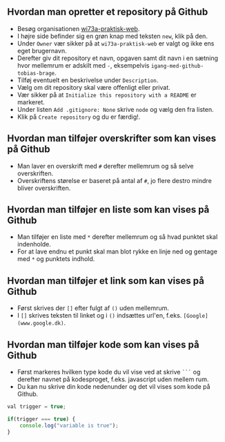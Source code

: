 ## Hvordan man opretter et repository på Github

* Besøg organisationen [wi73a-praktisk-web](https://github.com/wi73a-praktisk-web).
* I højre side befinder sig en grøn knap med teksten `new`, klik på den.
* Under `Owner` vær sikker på at `wi73a-praktisk-web` er valgt og ikke ens eget brugernavn.
* Derefter giv dit repository et navn, opgaven samt dit navn i en sætning hvor mellemrum er adskilt med `-`, eksempelvis `igang-med-github-tobias-brage`.
* Tilføj eventuelt en beskrivelse under `Description`.
* Vælg om dit repository skal være offenligt eller privat.
* Vær sikker på at `Initialize this repository with a README` er markeret.
* Under listen `Add .gitignore: None` skrive `node` og vælg den fra listen.
* Klik på `Create repository` og du er færdig!.

## Hvordan man tilføjer overskrifter som kan vises på Github

* Man laver en overskrift med `#` derefter mellemrum og så selve overskriften.
* Overskriftens størelse er baseret på antal af `#`, jo flere destro mindre bliver overskriften.

## Hvordan man tilføjer en liste som kan vises på Github

* Man tilføjer en liste med `*` derefter mellemrum og så hvad punktet skal indenholde.
* For at lave endnu et punkt skal man blot rykke en linje ned og gentage med `*` og punktets indhold.

## Hvordan man tilføjer et link som kan vises på Github

* Først skrives der `[]` efter fulgt af `()` uden mellemrum.
* I `[]` skrives teksten til linket og i `()` indsættes url'en, f.eks. `[Google](www.google.dk)`.

## Hvordan man tilføjer kode som kan vises på Github

* Først markeres hvilken type kode du vil vise ved at skrive ` ``` ` og derefter navnet på kodesproget, f.eks. javascript uden mellem rum.
* Du kan nu skrive din kode nedenunder og det vil vises som kode på Github.

```javascript
val trigger = true;

if(trigger === true) {
    console.log("variable is true");
}